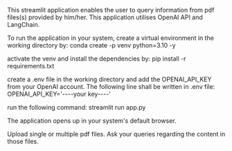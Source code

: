 This streamlit application enables the user to query information from pdf files(s) provided by him/her. This application utilises OpenAI API and LangChain.

To run the application in your system, create a virtual environment in the working directory by:
conda create -p venv python=3.10 -y

activate the venv and install the dependencies by:
pip install -r requirements.txt

create a .env file in the working directory and add the OPENAI_API_KEY from your OpenAI account. The following line shall be written in .env file:
OPENAI_API_KEY='----your key----'

run the following command:
streamlit run app.py

The application opens up in your system's default browser.

Upload single or multiple pdf files. Ask your queries regarding the content in those files.